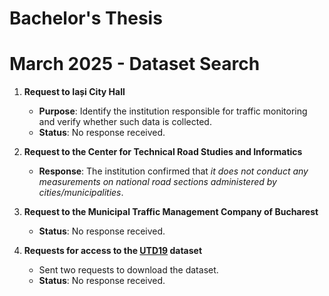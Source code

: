 # Bachelor's Thesis

# March 2025 - Dataset Search

1. **Request to Iași City Hall**  
   - **Purpose**: Identify the institution responsible for traffic monitoring and verify whether such data is collected.  
   - **Status**: No response received.  

2. **Request to the Center for Technical Road Studies and Informatics**  
   - **Response**: The institution confirmed that *it does not conduct any measurements on national road sections administered by cities/municipalities*.  

3. **Request to the Municipal Traffic Management Company of Bucharest**  
   - **Status**: No response received.  

4. **Requests for access to the [UTD19](https://utd19.ethz.ch) dataset**  
   - Sent two requests to download the dataset.  
   - **Status**: No response received.  
